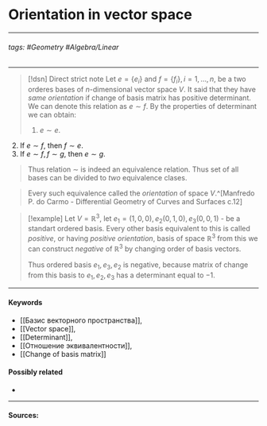 # Orientation in vector space
***
###### tags: #Geometry #Algebra/Linear  
***
>[!dsn] Direct strict note
>Let $e=\{e_{i}\}$ and $f=\{f_{i}\},i=1,\dots,n$, be a two orderes bases of $n$-dimensional vector space $V$. It said that they have *same orientation* if change of basis matrix has positive determinant. We can denote this relation as $e\sim f$. By the properties of determinant we can obtain:
>1. $e\sim e$.
2. If $e\sim f$, then $f\sim e$.
3. If $e\sim f,f\sim g$, then $e\sim g$.

>Thus relation $\sim$ is indeed an equivalence relation. Thus set of all bases can be divided to *two* equivalence clases.

>Every such equivalence called the *orientation* of space $V$.^[Manfredo P. do Carmo - Differential Geometry of Curves and Surfaces с.12]

>[!example] 
>Let $V=\mathbb{R}^{3}$, let $e_{1}=(1,0,0),e_{2}(0,1,0),e_{3}(0,0,1)$ - be a standart ordered basis. Every other basis equivalent to this is called *positive*, or having *positive orientation*, basis of space $\mathbb{R}^{3}$ from this we can construct *negative* of $\mathbb{R}^{3}$ by changing order of basis vectors.
>
>Thus ordered basis $e_{1},e_{3},e_{2}$ is negative, because matrix of change from this basis to $e_{1},e_{2},e_{3}$ has a determinant equal to $-1$.
***
#### Keywords
- [[Базис векторного пространства]],
- [[Vector space]],
- [[Determinant]],
- [[Отношение эквивалентности]],
- [[Change of basis matrix]]
#### Possibly related
- 
***
#### Sources: